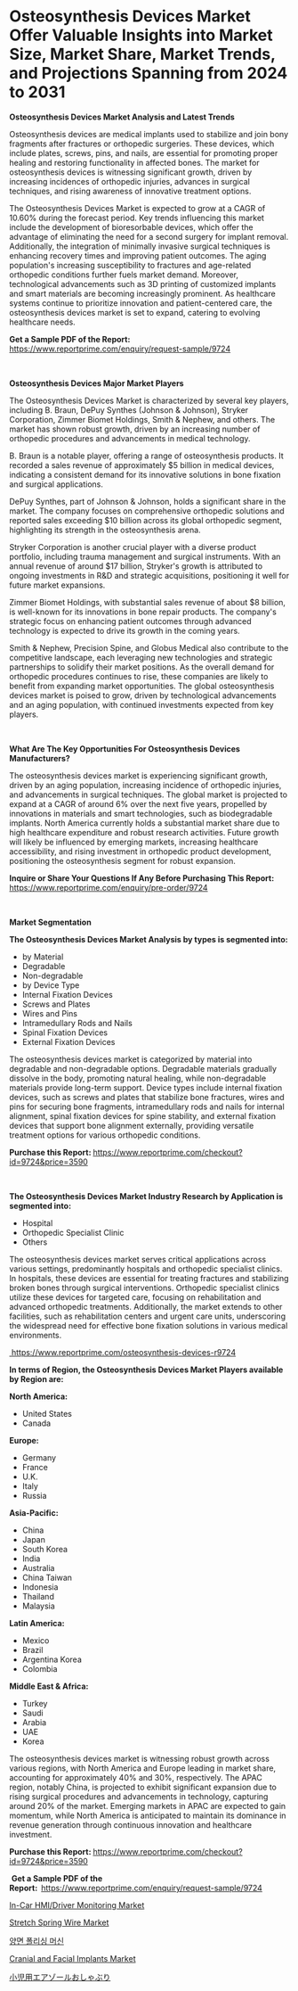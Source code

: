 <p><h1>Osteosynthesis Devices Market Offer Valuable Insights into Market Size, Market Share, Market Trends, and Projections Spanning from 2024 to 2031</h1></p><p><strong>Osteosynthesis Devices Market Analysis and Latest Trends</strong></p>
<p><p>Osteosynthesis devices are medical implants used to stabilize and join bony fragments after fractures or orthopedic surgeries. These devices, which include plates, screws, pins, and nails, are essential for promoting proper healing and restoring functionality in affected bones. The market for osteosynthesis devices is witnessing significant growth, driven by increasing incidences of orthopedic injuries, advances in surgical techniques, and rising awareness of innovative treatment options.</p><p>The Osteosynthesis Devices Market is expected to grow at a CAGR of 10.60% during the forecast period. Key trends influencing this market include the development of bioresorbable devices, which offer the advantage of eliminating the need for a second surgery for implant removal. Additionally, the integration of minimally invasive surgical techniques is enhancing recovery times and improving patient outcomes. The aging population's increasing susceptibility to fractures and age-related orthopedic conditions further fuels market demand. Moreover, technological advancements such as 3D printing of customized implants and smart materials are becoming increasingly prominent. As healthcare systems continue to prioritize innovation and patient-centered care, the osteosynthesis devices market is set to expand, catering to evolving healthcare needs.</p></p>
<p><strong>Get a Sample PDF of the Report:&nbsp;</strong> <a href="https://www.reportprime.com/enquiry/request-sample/9724">https://www.reportprime.com/enquiry/request-sample/9724</a></p>
<p>&nbsp;</p>
<p><strong>Osteosynthesis Devices Major Market Players</strong></p>
<p><p>The Osteosynthesis Devices Market is characterized by several key players, including B. Braun, DePuy Synthes (Johnson & Johnson), Stryker Corporation, Zimmer Biomet Holdings, Smith & Nephew, and others. The market has shown robust growth, driven by an increasing number of orthopedic procedures and advancements in medical technology.</p><p>B. Braun is a notable player, offering a range of osteosynthesis products. It recorded a sales revenue of approximately $5 billion in medical devices, indicating a consistent demand for its innovative solutions in bone fixation and surgical applications.</p><p>DePuy Synthes, part of Johnson & Johnson, holds a significant share in the market. The company focuses on comprehensive orthopedic solutions and reported sales exceeding $10 billion across its global orthopedic segment, highlighting its strength in the osteosynthesis arena.</p><p>Stryker Corporation is another crucial player with a diverse product portfolio, including trauma management and surgical instruments. With an annual revenue of around $17 billion, Stryker's growth is attributed to ongoing investments in R&D and strategic acquisitions, positioning it well for future market expansions.</p><p>Zimmer Biomet Holdings, with substantial sales revenue of about $8 billion, is well-known for its innovations in bone repair products. The company's strategic focus on enhancing patient outcomes through advanced technology is expected to drive its growth in the coming years.</p><p>Smith & Nephew, Precision Spine, and Globus Medical also contribute to the competitive landscape, each leveraging new technologies and strategic partnerships to solidify their market positions. As the overall demand for orthopedic procedures continues to rise, these companies are likely to benefit from expanding market opportunities. The global osteosynthesis devices market is poised to grow, driven by technological advancements and an aging population, with continued investments expected from key players.</p></p>
<p>&nbsp;</p>
<p><strong>What Are The Key Opportunities For Osteosynthesis Devices Manufacturers?</strong></p>
<p><p>The osteosynthesis devices market is experiencing significant growth, driven by an aging population, increasing incidence of orthopedic injuries, and advancements in surgical techniques. The global market is projected to expand at a CAGR of around 6% over the next five years, propelled by innovations in materials and smart technologies, such as biodegradable implants. North America currently holds a substantial market share due to high healthcare expenditure and robust research activities. Future growth will likely be influenced by emerging markets, increasing healthcare accessibility, and rising investment in orthopedic product development, positioning the osteosynthesis segment for robust expansion.</p></p>
<p><strong>Inquire or Share Your Questions If Any Before Purchasing This Report:</strong> <a href="https://www.reportprime.com/enquiry/pre-order/9724">https://www.reportprime.com/enquiry/pre-order/9724</a></p>
<p>&nbsp;</p>
<p><strong>Market Segmentation</strong></p>
<p><strong>The Osteosynthesis Devices Market Analysis by types is segmented into:</strong></p>
<p><ul><li>by Material</li><li>Degradable</li><li>Non-degradable</li><li>by Device Type</li><li>Internal Fixation Devices</li><li>Screws and Plates</li><li>Wires and Pins</li><li>Intramedullary Rods and Nails</li><li>Spinal Fixation Devices</li><li>External Fixation Devices</li></ul></p>
<p><p>The osteosynthesis devices market is categorized by material into degradable and non-degradable options. Degradable materials gradually dissolve in the body, promoting natural healing, while non-degradable materials provide long-term support. Device types include internal fixation devices, such as screws and plates that stabilize bone fractures, wires and pins for securing bone fragments, intramedullary rods and nails for internal alignment, spinal fixation devices for spine stability, and external fixation devices that support bone alignment externally, providing versatile treatment options for various orthopedic conditions.</p></p>
<p><strong>Purchase this Report:&nbsp;</strong><a href="https://www.reportprime.com/checkout?id=9724&price=3590">https://www.reportprime.com/checkout?id=9724&price=3590</a></p>
<p>&nbsp;</p>
<p><strong>The Osteosynthesis Devices Market Industry Research by Application is segmented into:</strong></p>
<p><ul><li>Hospital</li><li>Orthopedic Specialist Clinic</li><li>Others</li></ul></p>
<p><p>The osteosynthesis devices market serves critical applications across various settings, predominantly hospitals and orthopedic specialist clinics. In hospitals, these devices are essential for treating fractures and stabilizing broken bones through surgical interventions. Orthopedic specialist clinics utilize these devices for targeted care, focusing on rehabilitation and advanced orthopedic treatments. Additionally, the market extends to other facilities, such as rehabilitation centers and urgent care units, underscoring the widespread need for effective bone fixation solutions in various medical environments.</p></p>
<p><a href="https://www.reportprime.com/osteosynthesis-devices-r9724">&nbsp;https://www.reportprime.com/osteosynthesis-devices-r9724</a></p>
<p><strong>In terms of Region, the Osteosynthesis Devices Market Players available by Region are:</strong></p>
<p>
    <p> <strong> North America: </strong>
        <ul>
            <li>United States</li>
            <li>Canada</li>
        </ul>
        </p> 
    <p> <strong> Europe: </strong>
        <ul>
            <li>Germany</li>
            <li>France</li>
            <li>U.K.</li>
            <li>Italy</li>
            <li>Russia</li>
        </ul>
        </p> 
    <p> <strong> Asia-Pacific: </strong>
        <ul>
            <li>China</li>
            <li>Japan</li>
            <li>South Korea</li>
            <li>India</li>
            <li>Australia</li>
            <li>China Taiwan</li>
            <li>Indonesia</li>
            <li>Thailand</li>
            <li>Malaysia</li>
        </ul>
        </p> 
    <p> <strong> Latin America: </strong>
        <ul>
            <li>Mexico</li>
            <li>Brazil</li>
            <li>Argentina Korea</li>
            <li>Colombia</li>
        </ul>
        </p> 
    <p> <strong> Middle East & Africa: </strong>
        <ul>
            <li>Turkey</li>
            <li>Saudi</li>
            <li>Arabia</li>
            <li>UAE</li>
            <li>Korea</li>
        </ul>
    </p>
    </p>
<p><p>The osteosynthesis devices market is witnessing robust growth across various regions, with North America and Europe leading in market share, accounting for approximately 40% and 30%, respectively. The APAC region, notably China, is projected to exhibit significant expansion due to rising surgical procedures and advancements in technology, capturing around 20% of the market. Emerging markets in APAC are expected to gain momentum, while North America is anticipated to maintain its dominance in revenue generation through continuous innovation and healthcare investment.</p></p>
<p><strong>Purchase this Report: </strong><a href="https://www.reportprime.com/checkout?id=9724&price=3590">https://www.reportprime.com/checkout?id=9724&price=3590</a></p>
<p>&nbsp;<strong>Get a Sample PDF of the Report:&nbsp;&nbsp;</strong><a href="https://www.reportprime.com/enquiry/request-sample/9724">https://www.reportprime.com/enquiry/request-sample/9724</a></p>
<p><strong></strong></p>
<p><p><a href="https://issuu.com/reportprime-2/docs/in-car-hmidriver-monitoring-market-_afbdb27dab15c2">In-Car HMI/Driver Monitoring Market</a></p><p><a href="https://medium.com/@abdulkoss1996/the-market-study-covers-the-stretch-spring-wire-market-across-various-segments-7752126cf0db">Stretch Spring Wire Market</a></p><p><a href="https://medium.com/@walid_yasin/double-side-polishing-machines-market-%EC%9D%98-%EA%B8%80%EB%A1%9C%EB%B2%8C-%EC%8B%9C%EC%9E%A5-%EA%B0%9C%EC%9A%94%EB%8A%94-%EC%A0%84-%EC%84%B8%EA%B3%84-%EB%B0%8F-%EC%A3%BC%EC%9A%94-%EC%8B%9C%EC%9E%A5%EC%9D%98-%EC%82%B0%EC%97%85%EC%97%90-%EC%98%81%ED%96%A5%EC%9D%84-%EB%AF%B8%EC%B9%98%EB%8A%94-%EC%A3%BC%EC%9A%94-%ED%8A%B8%EB%A0%8C%EB%93%9C%EC%97%90-%EB%8C%80%ED%95%9C-%EB%8F%85%ED%8A%B9%ED%95%9C-%EA%B4%80%EC%A0%90%EC%9D%84-c707350577f1">양면 폴리싱 머신</a></p><p><a href="https://www.linkedin.com/pulse/unveiling-market-trends-global-cranial-facial-implants-growth-hf8qf?trackingId=Y%2BEwDKs4S7GSR6Y%2FjzZ77w%3D%3D">Cranial and Facial Implants Market</a></p><p><a href="https://medium.com/@kathleencrooks2003/pediatric-aerosol-pacifiers-market-%E3%81%AF-%E3%82%B3%E3%82%B9%E3%83%88%E7%AE%A1%E7%90%86%E3%81%A8%E5%8A%B9%E7%8E%87%E5%90%91%E4%B8%8A%E3%82%92%E5%84%AA%E5%85%88%E3%81%97%E3%81%BE%E3%81%99-%E3%81%95%E3%82%89%E3%81%AB-%E5%A0%B1%E5%91%8A%E6%9B%B8%E3%81%AF%E5%B8%82%E5%A0%B4%E3%81%AE%E9%9C%80%E8%A6%81%E9%9D%A2%E3%81%A8%E4%BE%9B%E7%B5%A6%E9%9D%A2%E3%81%AE%E4%B8%A1%E6%96%B9%E3%82%92%E3%82%AB%E3%83%90%E3%83%BC%E3%81%97%E3%81%A6%E3%81%84%E3%81%BE%E3%81%99-pediatric-b3aeff85693b">小児用エアゾールおしゃぶり</a></p></p>
